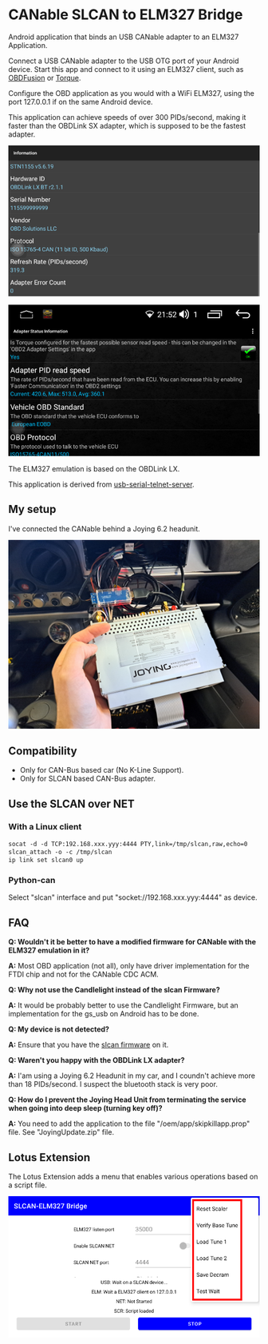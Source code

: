 # CANable SLCAN to ELM327 Bridge

Android application that binds an USB CANable adapter to an ELM327 Application.

Connect a USB CANable adapter to the USB OTG port of your Android device. Start this app and connect to it using an ELM327 client, such as [OBDFusion](https://play.google.com/store/apps/details?id=OCTech.Mobile.Applications.TouchScan) or [Torque](https://play.google.com/store/apps/details?id=org.prowl.torque).

Configure the OBD application as you would with a WiFi ELM327, using the port 127.0.0.1 if on the same Android device.

This application can achieve speeds of over 300 PIDs/second, making it faster than the OBDLink SX adapter, which is supposed to be the fastest adapter.

![Screenshot](obdspeed.png)

![Screenshot](obdspeed2.png)

The ELM327 emulation is based on the OBDLink LX.

This application is derived from [usb-serial-telnet-server](https://github.com/ClusterM/usb-serial-telnet-server).

## My setup

I've connected the CANable behind a Joying 6.2 headunit.

![HW-Setup](hwsetup.png)

## Compatibility

 - Only for CAN-Bus based car (No K-Line Support).
 - Only for SLCAN based CAN-Bus adapter.

## Use the SLCAN over NET

### With a Linux client

```
socat -d -d TCP:192.168.xxx.yyy:4444 PTY,link=/tmp/slcan,raw,echo=0
slcan_attach -o -c /tmp/slcan
ip link set slcan0 up
```

### Python-can

Select "slcan" interface and put "socket://192.168.xxx.yyy:4444" as device.

## FAQ

**Q: Wouldn't it be better to have a modified firmware for CANable with the ELM327 emulation in it?**

**A:** Most OBD application (not all), only have driver implementation for the FTDI chip and not for the CANable CDC ACM.

**Q: Why not use the Candlelight instead of the slcan Firmware?**

**A:** It would be probably better to use the Candlelight Firmware, but an implementation for the gs_usb on Android has to be done.

**Q: My device is not detected?**

**A:** Ensure that you have the [slcan firmware](https://canable.io/updater/) on it.

**Q: Waren't you happy with the OBDLink LX adapter?**

**A:** I'am using a Joying 6.2 Headunit in my car, and I coundn't achieve more than 18 PIDs/second. I suspect the bluetooth stack is very poor.

**Q: How do I prevent the Joying Head Unit from terminating the service when going into deep sleep (turning key off)?**

**A:** You need to add the application to the file "/oem/app/skipkillapp.prop" file. See "JoyingUpdate.zip" file.

## Lotus Extension

The Lotus Extension adds a menu that enables various operations based on a script file.

![Extension](lotus-extension.png)
